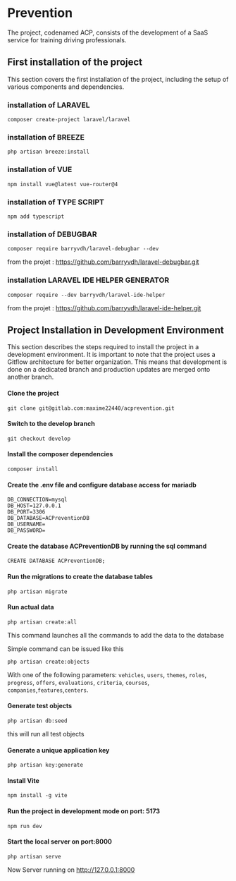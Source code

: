 # Prevention

The project, codenamed ACP, consists of the development of a SaaS service for training driving professionals.

## First installation of the project

This section covers the first installation of the project, including the setup of various components and dependencies.

### installation of LARAVEL

`composer create-project laravel/laravel`  

### installation of BREEZE

`php artisan breeze:install`

### installation of VUE

`npm install vue@latest vue-router@4`

### installation of TYPE SCRIPT

`npm add typescript`

### installation of DEBUGBAR

`composer require barryvdh/laravel-debugbar --dev`

from the projet : https://github.com/barryvdh/laravel-debugbar.git

### installation LARAVEL IDE HELPER GENERATOR  

`composer require --dev barryvdh/laravel-ide-helper`

from the projet : https://github.com/barryvdh/laravel-ide-helper.git



## Project Installation in Development Environment

This section describes the steps required to install the project in a development environment. It is important to note that the project uses a Gitflow architecture for better organization. This means that development is done on a dedicated branch and production updates are merged onto another branch.  

#### Clone the project 

`git clone git@gitlab.com:maxime22440/acprevention.git`

#### Switch to the develop branch

`git checkout develop`

#### Install the composer dependencies

`composer install`

#### Create the .env file and configure database access for mariadb

`DB_CONNECTION=mysql`  
`DB_HOST=127.0.0.1`  
`DB_PORT=3306`  
`DB_DATABASE=ACPreventionDB`  
`DB_USERNAME=`  
`DB_PASSWORD=`

#### Create the database ACPreventionDB by running the sql command

`CREATE DATABASE ACPreventionDB;`

#### Run the migrations to create the database tables

`php artisan migrate`

#### Run actual data

`php artisan create:all`  

This command launches all the commands to add the data to the database

Simple command can be issued like this

`php artisan create:objects`

With one of the following parameters:  `vehicles`, `users`, `themes`, `roles`, `progress`, `offers`, `evaluations`, `criteria`, `courses`, `companies`,`features`,`centers`.


#### Generate test objects

`php artisan db:seed` 

this will run all test objects 

#### Generate a unique application key

`php artisan key:generate`

#### Install Vite

`npm install -g vite`

#### Run the project in development mode on port: 5173

`npm run dev`

#### Start the local server on port:8000

`php artisan serve`

Now Server running on http://127.0.0.1:8000



